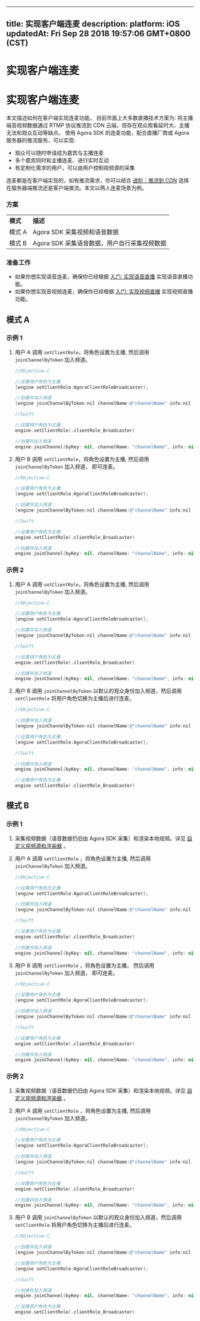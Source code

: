 
---
title: 实现客户端连麦
description: 
platform: iOS
updatedAt: Fri Sep 28 2018 19:57:06 GMT+0800 (CST)
---
# 实现客户端连麦
# 实现客户端连麦

本文描述如何在客户端实现连麦功能。 目前市面上大多数直播技术方案为: 将主播端音视频数据通过 RTMP 协议推流到 CDN 云端，但存在观众观看延时大、主播无法和观众互动等缺点。 使用 Agora SDK 的连麦功能，配合直播厂商或 Agora 服务器的推流服务，可以实现:

- 观众可以随时申请成为嘉宾与主播连麦
- 多个嘉宾同时和主播连麦、进行实时互动
- 有定制化需求的用户，可以由用户控制视频源的采集

连麦都是在客户端实现的，如有推流需求，你可以结合 [进阶：推流到 CDN](../../cn/Quickstart%20Guide/push_stream_ios2.0.md) 选择在服务器端推流还是客户端推流。本文以两人连麦场景为例。

### 方案

<table>
<colgroup>
<col/>
<col/>
</colgroup>
<tbody>
<tr><td><strong>模式</strong></td>
<td><strong>描述</strong></td>
</tr>
<tr><td>模式 A</td>
<td>Agora SDK 采集视频和语音数据</td>
</tr>
<tr><td>模式 B</td>
<td>Agora SDK 采集语音数据，用户自行采集视频数据</td>
</tr>
</tbody>
</table>



### 准备工作

- 如果你想实现语音连麦，确保你已经根据 [入门: 实现语音直播](../../cn/Quickstart%20Guide/broadcast_audio_ios.md) 实现语音直播功能。
- 如果你想实现音视频连麦，确保你已经根据 [入门: 实现视频直播](../../cn/Quickstart%20Guide/broadcast_video_ios.md) 实现视频直播功能。

## 模式 A

### 示例 1

1. 用户 A 调用 `setClientRole`，将角色设置为主播, 然后调用 `joinChannelByToken` 加入频道。

   ```objective-c
   //Objective-C
   
   //设置用户角色为主播
   [engine setClientRole:AgoraClientRoleBroadcaster];
   
   //创建并加入频道
   [engine joinChannelByToken:nil channelName:@"channelName" info:nil uid:0 joinSuccess:nil];
   ```

   ```swift
   //Swift
   
   //设置用户角色为主播
   engine.setClientRole(.clientRole_Broadcaster)
   
   //创建并加入频道
   engine.joinChannel(byKey: nil, channelName: "channelName", info: nil, uid: 0, joinSuccess: nil)
   ```

2. 用户 B 调用 `setClientRole`，将角色设置为主播, 然后调用 `joinChannelByToken` 加入频道， 即可连麦。

   ```objective-c
   //Objective-C
   
   //设置用户角色为主播
   [engine setClientRole:AgoraClientRoleBroadcaster];
   
   //创建并加入频道
   [engine joinChannelByToken:nil channelName:@"channelName" info:nil uid:0 joinSuccess:nil];
   ```

   ```swift
   //Swift
   
   //设置用户角色为主播
   engine.setClientRole(.clientRole_Broadcaster)
   
   //创建并加入频道
   engine.joinChannel(byKey: nil, channelName: "channelName", info: nil, uid: 0, joinSuccess: nil)
   ```

### 示例 2

1. 用户 A 调用 `setClientRole`，将角色设置为主播, 然后调用 `joinChannelByToken` 加入频道。

   ```objective-c
   //Objective-C
   
   //设置用户角色为主播
   [engine setClientRole:AgoraClientRoleBroadcaster];
   
   //创建并加入频道
   [engine joinChannelByToken:nil channelName:@"channelName" info:nil uid:0 joinSuccess:nil];
   ```

   ```swift
   //Swift
   
   //设置用户角色为主播
   engine.setClientRole(.clientRole_Broadcaster)
   
   //创建并加入频道
   engine.joinChannel(byKey: nil, channelName: "channelName", info: nil, uid: 0, joinSuccess: nil)
   ```

2. 用户 B 调用  `joinChannelByToken`  以默认的观众身份加入频道，然后调用 `setClientRole` 将用户角色切换为主播后进行连麦。

   ```objective-c
   //Objective-C
   
   //创建并加入频道
   [engine joinChannelByToken:nil channelName:@"channelName" info:nil uid:0 joinSuccess:nil];
   
   //设置用户角色为主播
   [engine setClientRole:AgoraClientRoleBroadcaster];
   ```

   ```swift
   //Swift
   
   //创建并加入频道
   engine.joinChannel(byKey: nil, channelName: "channelName", info: nil, uid: 0, joinSuccess: nil)
   
   //设置用户角色为主播
   engine.setClientRole(.clientRole_Broadcaster)
   ```

## 模式 B

### 示例 1

1. 采集视频数据（语音数据仍旧由 Agora SDK 采集）和渲染本地视频。详见 [自定义视频源和渲染器](../../cn/Quickstart%20Guide/custom_video_ios.md) 。

2. 用户 A 调用 `setClientRole` ，将角色设置为主播, 然后调用  `joinChannelByToken`  加入频道。

   ```objective-c
   //Objective-C
   
   //设置用户角色为主播
   [engine setClientRole:AgoraClientRoleBroadcaster];
   
   //创建并加入频道
   [engine joinChannelByToken:nil channelName:@"channelName" info:nil uid:0 joinSuccess:nil];
   ```

   ```swift
   //Swift
   
   //设置用户角色为主播
   engine.setClientRole(.clientRole_Broadcaster)
   
   //创建并加入频道
   engine.joinChannel(byKey: nil, channelName: "channelName", info: nil, uid: 0, joinSuccess: nil)
   ```

3. 用户 B 调用 `setClientRole` ，将角色设置为主播， 然后调用  `joinChannelByToken`  加入频道， 即可连麦。

   ```objective-c
   //Objective-C
   
   //设置用户角色为主播
   [engine setClientRole:AgoraClientRoleBroadcaster];
   
   //创建并加入频道
   [engine joinChannelByToken:nil channelName:@"channelName" info:nil uid:0 joinSuccess:nil];
   ```

   ```swift
   //Swift
   
   //设置用户角色为主播
   engine.setClientRole(.clientRole_Broadcaster)
   
   //创建并加入频道
   engine.joinChannel(byKey: nil, channelName: "channelName", info: nil, uid: 0, joinSuccess: nil)
   ```

### 示例 2

1. 采集视频数据（语音数据仍旧由 Agora SDK 采集）和渲染本地视频。详见 [自定义视频源和渲染器](../../cn/Quickstart%20Guide/custom_video_ios.md) 。

2. 用户 A 调用 `setClientRole` ，将角色设置为主播, 然后调用  `joinChannelByToken`  加入频道。

   ```objective-c
   //Objective-C
   
   //设置用户角色为主播
   [engine setClientRole:AgoraClientRoleBroadcaster];
   
   //创建并加入频道
   [engine joinChannelByToken:nil channelName:@"channelName" info:nil uid:0 joinSuccess:nil];
   ```

   ```swift
   //Swift
   
   //设置用户角色为主播
   engine.setClientRole(.clientRole_Broadcaster)
   
   //创建并加入频道
   engine.joinChannel(byKey: nil, channelName: "channelName", info: nil, uid: 0, joinSuccess: nil)
   ```

3. 用户 B 调用  `joinChannelByToken`  以默认的观众身份加入频道，然后调用 `setClientRole` 将用户角色切换为主播后进行连麦。

   ```objective-c
   //Objective-C
   
   //创建并加入频道
   [engine joinChannelByToken:nil channelName:@"channelName" info:nil uid:0 joinSuccess:nil];
   
   //设置用户角色为主播
   [engine setClientRole:AgoraClientRoleBroadcaster];
   ```

   ```swift
   //Swift
   
   //创建并加入频道
   engine.joinChannel(byKey: nil, channelName: "channelName", info: nil, uid: 0, joinSuccess: nil)
   
   //设置用户角色为主播
   engine.setClientRole(.clientRole_Broadcaster)
   ```
